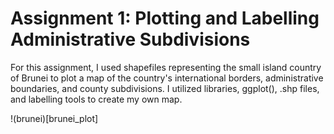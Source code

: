 # Assignment 1: Plotting and Labelling Administrative Subdivisions 

For this assignment, I used shapefiles representing the small island country of Brunei to plot a map of the country's international borders, administrative boundaries, and county subdivisions. I utilized libraries, ggplot(), .shp files, and labelling tools to create my own map. 

!(brunei)[brunei_plot]
